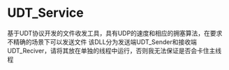 # UDT_Service
基于UDT协议开发的文件收发工具，具有UDP的速度和相应的拥塞算法，在要求不精确的场景下可以发送文件
该DLL分为发送端UDT_Sender和接收端UDT_Reciver，请将其放在单独的线程中运行，否则我无法保证是否会卡住主线程
